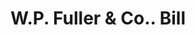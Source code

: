 ---
doi: 10.7916/D8G4629W
date_other: '1900'
date_other_textual: 1900-1909
form: printed ephemera
genre:
- Invoices
name:
- W.P. Fuller & Co.
object_in_context_url: https://biggert.cul.columbia.edu/items/view/ave_biggert_00016
subject_hierarchical_geographic:
- Sacramento, California, United States
subject_name:
- W.P. Fuller & Co.
title: W.P. Fuller & Co.. Bill
sort_title: W.P. Fuller & Co.. Bill
call_number: ave_biggert_00016
coordinates:
- 38.55555555555555,-121.46888888888888
pid: ave_biggert_00016
identifiers: ave_biggert_00016
thumbnail: https://derivativo-3.library.columbia.edu/iiif/2/ldpd:342835/full/!256,256/0/native.jpg
permalink: "/biggert/ave_biggert_00016/"
layout: iiif-image-page
---